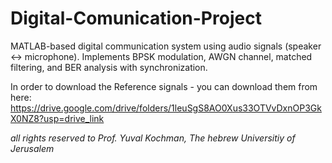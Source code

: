 # Digital-Comunication-Project
MATLAB-based digital communication system using audio signals (speaker ↔ microphone). Implements BPSK modulation, AWGN channel, matched filtering, and BER analysis with synchronization.

In order to download the Reference signals - you can download them from here:
https://drive.google.com/drive/folders/1leuSgS8AO0Xus33OTVvDxnOP3GkX0NZ8?usp=drive_link

*all rights reserved to Prof. Yuval Kochman, The hebrew Universitiy of Jerusalem*
